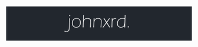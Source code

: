 [![Header](https://github.com/johnxrd/johnxrd/blob/main/assets/banner.png)](https://github.com/johnxrd)
